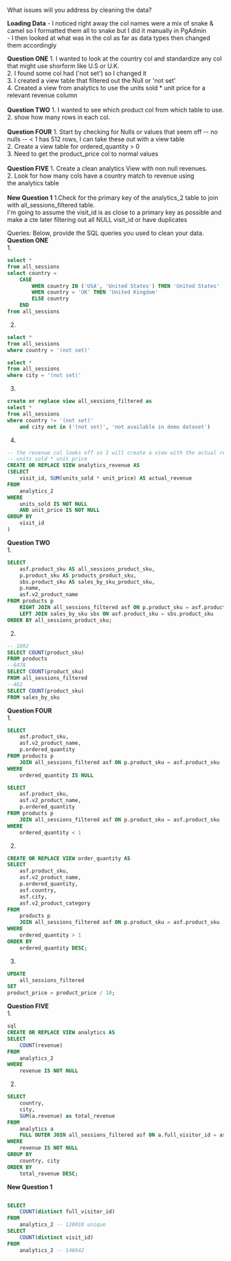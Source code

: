 What issues will you address by cleaning the data?

**Loading Data**
    - I noticed right away the col names were a mix of snake & camel so
        I formatted them all to snake but I did it manually in PgAdmin <br>
    - I then looked at what was in the col as far as data types then
    changed them accordingly<br>
    
**Question ONE**
    1. I wanted to look at the country col and standardize any col that might use shorform like U.S or U.K.<br>
    2. I found some col had ('not set') so I changed it<br>
    3. I created a view table that filtered out the Null or 'not set'<br>
    4. Created a view from analytics to use the units sold * unit price for a relevant revenue column<br><br>
**Question TWO**
    1. I wanted to see which product col from which table to use.<br>
    2. show how many rows in each col.<br><br>
**Question FOUR**
    1. Start by checking for Nulls or values that seem off -- no nulls --   <  1 has 512 rows, I can take these out with a view table<br>
    2. Create a view table for ordered_quantity > 0<br>
    3. Need to get the product_price col to normal values<br><br>
**Question FIVE**
    1. Create a clean analytics View with non null revenues. <br>
    2. Look for how many cols have a country match to revenue using <br>
    the analytics table<br><br>
**New Question 1**
    1.Check for the primary key of the analytics_2 table to join with all_sessions_filtered table.<br>
    I'm going to assume the visit_id is as close to a primary key as possible and make a cte later filtering out all NULL visit_id or have duplicates

    

Queries:
Below, provide the SQL queries you used to clean your data.<br>
**Question ONE**<br>
1.
```sql
select * 
from all_sessions
select country = 
	CASE
    	WHEN country IN ('USA', 'United States') THEN 'United States'
    	WHEN country = 'UK' THEN 'United Kingdom'
    	ELSE country
    END
from all_sessions 
```
2. 
```sql
select *
from all_sessions
where country = '(not set)' 

select *
from all_sessions
where city = '(not set)' 
```
3. 
```sql
create or replace view all_sessions_filtered as
select *
from all_sessions
where country != '(not set)'
	and city not in ('(not set)', 'not available in demo dataset')
```
4.
```sql
-- the revenue col looks off so I will create a view with the actual revenue using 
-- units sold * unit price
CREATE OR REPLACE VIEW analytics_revenue AS
(SELECT
	visit_id, SUM(units_sold * unit_price) AS actual_revenue
FROM 
	analytics_2
WHERE
	units_sold IS NOT NULL
	AND unit_price IS NOT NULL
GROUP BY 
	visit_id
)

```

**Question TWO**<br>
1.
```sql
SELECT 
    asf.product_sku AS all_sessions_product_sku, 
    p.product_sku AS products_product_sku, 
    sbs.product_sku AS sales_by_sku_product_sku, 
    p.name, 
    asf.v2_product_name
FROM products p
    RIGHT JOIN all_sessions_filtered asf ON p.product_sku = asf.product_sku
	LEFT JOIN sales_by_sku sbs ON asf.product_sku = sbs.product_sku
ORDER BY all_sessions_product_sku;
```
2.
```sql
-- 1092 
SELECT COUNT(product_sku)
FROM products
--6478
SELECT COUNT(product_sku)
FROM all_sessions_filtered
--462
SELECT COUNT(product_sku)
FROM sales_by_sku
```
**Question FOUR**<br>
1.
```sql
SELECT 
    asf.product_sku, 
    asf.v2_product_name, 
    p.ordered_quantity
FROM products p
	JOIN all_sessions_filtered asf ON p.product_sku = asf.product_sku
WHERE 
    ordered_quantity IS NULL

SELECT 
    asf.product_sku, 
    asf.v2_product_name, 
    p.ordered_quantity
FROM products p
	JOIN all_sessions_filtered asf ON p.product_sku = asf.product_sku
WHERE 
    ordered_quantity < 1
```
2.
```sql
CREATE OR REPLACE VIEW order_quantity AS
SELECT 
    asf.product_sku, 
    asf.v2_product_name, 
    p.ordered_quantity, 
    asf.country, 
    asf.city, 
    asf.v2_product_category 
FROM 
    products p
	JOIN all_sessions_filtered asf ON p.product_sku = asf.product_sku
WHERE 
    ordered_quantity > 1
ORDER BY 
    ordered_quantity DESC;
```
3. 
```sql
UPDATE 
    all_sessions_filtered
SET 
product_price = product_price / 10;
```

**Question FIVE**<br>
1.
```sql
sql
CREATE OR REPLACE VIEW analytics AS
SELECT 
	COUNT(revenue)
FROM 
	analytics_2
WHERE 
    revenue IS NOT NULL
```
2. 
```sql
SELECT 
	country, 
	city, 
	SUM(a.revenue) as total_revenue
FROM 
	analytics a
	FULL OUTER JOIN all_sessions_filtered asf ON a.full_visitor_id = asf.full_visitor_id
WHERE 
    revenue IS NOT NULL
GROUP BY 
    country, city
ORDER BY 
    total_revenue DESC;
```

**New Question 1**
```sql

SELECT
	COUNT(distinct full_visitor_id)
FROM 
	analytics_2 -- 120018 unique
SELECT 
	COUNT(distinct visit_id)
FROM 
	analytics_2 -- 148642
```